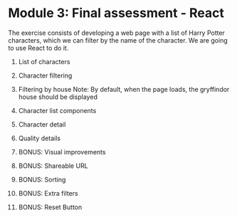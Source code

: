 # Module 3: Final assessment - React



The exercise consists of developing a web page with a list of Harry Potter characters, which we can filter by the name of the character. We are going to use React to do it.

1. List of characters

2. Character filtering

3. Filtering by house Note: By default, when the page loads, the gryffindor house should be displayed

4. Character list components

5. Character detail

6. Quality details

7. BONUS: Visual improvements

8. BONUS: Shareable URL

9. BONUS: Sorting

10. BONUS: Extra filters

11. BONUS: Reset Button
